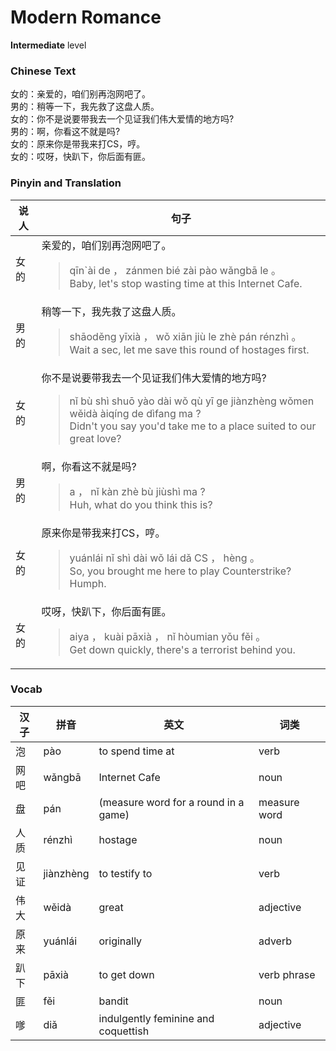 # Modern Romance
**Intermediate** level
### Chinese Text
女的：亲爱的，咱们别再泡网吧了。<br />男的：稍等一下，我先救了这盘人质。<br />女的：你不是说要带我去一个见证我们伟大爱情的地方吗?<br />男的：啊，你看这不就是吗?<br />女的：原来你是带我来打CS，哼。<br />女的：哎呀，快趴下，你后面有匪。

### Pinyin and Translation
|说人|句子|
|----|----|
|女的|亲爱的，咱们别再泡网吧了。<blockquote>qīn`ài de ， zánmen bié zài pào wǎngbā le 。<br />Baby, let's stop wasting time at this Internet Cafe.</blockquote>|
|男的|稍等一下，我先救了这盘人质。<blockquote>shāoděng yīxià ， wǒ xiān jiù le zhè pán rénzhì 。<br />Wait a sec, let me save this round of hostages first.</blockquote>|
|女的|你不是说要带我去一个见证我们伟大爱情的地方吗?<blockquote>nǐ bù shì shuō yào dài wǒ qù yī ge jiànzhèng wǒmen wěidà àiqíng de dìfang ma ?<br />Didn't you say you'd take me to a place suited to our great love?</blockquote>|
|男的|啊，你看这不就是吗?<blockquote>a ， nǐ kàn zhè bù jiùshì ma ?<br />Huh, what do you think this is?</blockquote>|
|女的|原来你是带我来打CS，哼。<blockquote>yuánlái nǐ shì dài wǒ lái dǎ CS ， hèng 。<br />So, you brought me here to play Counterstrike? Humph.</blockquote>|
|女的|哎呀，快趴下，你后面有匪。<blockquote>aiya ， kuài pāxià ， nǐ hòumian yǒu fěi 。<br />Get down quickly, there's a terrorist behind you.</blockquote>|
### Vocab
|汉子|拼音|英文|词类|
|----|----|----|----|
|泡|pào|to spend time at|verb|
|网吧|wǎngbā|Internet Cafe|noun|
|盘|pán|(measure word for a round in a game)|measure word|
|人质|rénzhì|hostage|noun|
|见证|jiànzhèng|to testify to|verb|
|伟大|wěidà|great|adjective|
|原来|yuánlái|originally|adverb|
|趴下|pāxià|to get down|verb phrase|
|匪|fěi|bandit|noun|
|嗲|diǎ|indulgently feminine and coquettish|adjective|
